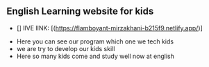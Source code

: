 ## English Learning website for kids 
- [] lIVE lINK: [(https://flamboyant-mirzakhani-b215f9.netlify.app/)]

* Here you can see our program which one we tech kids 
* we are try to develop our kids skill 
* Here so many kids come and study well now at english


